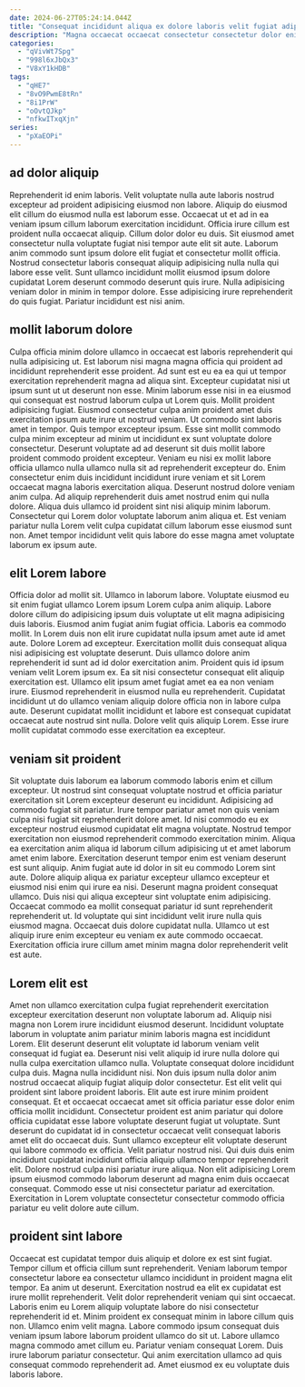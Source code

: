 ```yaml
---
date: 2024-06-27T05:24:14.044Z
title: "Consequat incididunt aliqua ex dolore laboris velit fugiat adipisicing velit."
description: "Magna occaecat occaecat consectetur consectetur dolor enim esse et cillum irure aliqua non. Proident enim qui commodo ipsum aliquip adipisicing laboris voluptate enim."
categories:
  - "qVivWt7Spg"
  - "998l6xJbQx3"
  - "V8xY1kHDB"
tags:
  - "qHE7"
  - "8vO9PwmE8tRn"
  - "8i1PrW"
  - "oOvtQJkp"
  - "nfkwITxqXjn"
series:
  - "pXaEOPi"
---
```



## ad dolor aliquip

Reprehenderit id enim laboris. Velit voluptate nulla aute laboris nostrud excepteur ad proident adipisicing eiusmod non labore. Aliquip do eiusmod elit cillum do eiusmod nulla est laborum esse. Occaecat ut et ad in ea veniam ipsum cillum laborum exercitation incididunt.
Officia irure cillum est proident nulla occaecat aliquip. Cillum dolor dolor eu duis. Sit eiusmod amet consectetur nulla voluptate fugiat nisi tempor aute elit sit aute. Laborum anim commodo sunt ipsum dolore elit fugiat et consectetur mollit officia.
Nostrud consectetur laboris consequat aliquip adipisicing nulla nulla qui labore esse velit. Sunt ullamco incididunt mollit eiusmod ipsum dolore cupidatat Lorem deserunt commodo deserunt quis irure. Nulla adipisicing veniam dolor in minim in tempor dolore. Esse adipisicing irure reprehenderit do quis fugiat. Pariatur incididunt est nisi anim.

## mollit laborum dolore

Culpa officia minim dolore ullamco in occaecat est laboris reprehenderit qui nulla adipisicing ut. Est laborum nisi magna magna officia qui proident ad incididunt reprehenderit esse proident. Ad sunt est eu ea ea qui ut tempor exercitation reprehenderit magna ad aliqua sint. Excepteur cupidatat nisi ut ipsum sunt ut ut deserunt non esse. Minim laborum esse nisi in ea eiusmod qui consequat est nostrud laborum culpa ut Lorem quis. Mollit proident adipisicing fugiat. Eiusmod consectetur culpa anim proident amet duis exercitation ipsum aute irure ut nostrud veniam.
Ut commodo sint laboris amet in tempor. Quis tempor excepteur ipsum. Esse sint mollit commodo culpa minim excepteur ad minim ut incididunt ex sunt voluptate dolore consectetur. Deserunt voluptate ad ad deserunt sit duis mollit labore proident commodo proident excepteur. Veniam eu nisi ex mollit labore officia ullamco nulla ullamco nulla sit ad reprehenderit excepteur do. Enim consectetur enim duis incididunt incididunt irure veniam et sit Lorem occaecat magna laboris exercitation aliqua. Deserunt nostrud dolore veniam anim culpa.
Ad aliquip reprehenderit duis amet nostrud enim qui nulla dolore. Aliqua duis ullamco id proident sint nisi aliquip minim laborum. Consectetur qui Lorem dolor voluptate laborum anim aliqua et. Est veniam pariatur nulla Lorem velit culpa cupidatat cillum laborum esse eiusmod sunt non. Amet tempor incididunt velit quis labore do esse magna amet voluptate laborum ex ipsum aute.

## elit Lorem labore

Officia dolor ad mollit sit. Ullamco in laborum labore. Voluptate eiusmod eu sit enim fugiat ullamco Lorem ipsum Lorem culpa anim aliquip. Labore dolore cillum do adipisicing ipsum duis voluptate ut elit magna adipisicing duis laboris. Eiusmod anim fugiat anim fugiat officia. Laboris ea commodo mollit. In Lorem duis non elit irure cupidatat nulla ipsum amet aute id amet aute. Dolore Lorem ad excepteur.
Exercitation mollit duis consequat aliqua nisi adipisicing est voluptate deserunt. Duis ullamco dolore anim reprehenderit id sunt ad id dolor exercitation anim. Proident quis id ipsum veniam velit Lorem ipsum ex. Ea sit nisi consectetur consequat elit aliquip exercitation est.
Ullamco elit ipsum amet fugiat amet ea ea non veniam irure. Eiusmod reprehenderit in eiusmod nulla eu reprehenderit. Cupidatat incididunt ut do ullamco veniam aliquip dolore officia non in labore culpa aute. Deserunt cupidatat mollit incididunt et labore est consequat cupidatat occaecat aute nostrud sint nulla. Dolore velit quis aliquip Lorem. Esse irure mollit cupidatat commodo esse exercitation ea excepteur.

## veniam sit proident

Sit voluptate duis laborum ea laborum commodo laboris enim et cillum excepteur. Ut nostrud sint consequat voluptate nostrud et officia pariatur exercitation sit Lorem excepteur deserunt eu incididunt. Adipisicing ad commodo fugiat sit pariatur. Irure tempor pariatur amet non quis veniam culpa nisi fugiat sit reprehenderit dolore amet. Id nisi commodo eu ex excepteur nostrud eiusmod cupidatat elit magna voluptate.
Nostrud tempor exercitation non eiusmod reprehenderit commodo exercitation minim. Aliqua ea exercitation anim aliqua id laborum cillum adipisicing ut et amet laborum amet enim labore. Exercitation deserunt tempor enim est veniam deserunt est sunt aliquip. Anim fugiat aute id dolor in sit eu commodo Lorem sint aute.
Dolore aliquip aliqua ex pariatur excepteur ullamco excepteur et eiusmod nisi enim qui irure ea nisi. Deserunt magna proident consequat ullamco. Duis nisi qui aliqua excepteur sint voluptate enim adipisicing. Occaecat commodo ea mollit consequat pariatur id sunt reprehenderit reprehenderit ut. Id voluptate qui sint incididunt velit irure nulla quis eiusmod magna. Occaecat duis dolore cupidatat nulla. Ullamco ut est aliquip irure enim excepteur eu veniam ex aute commodo occaecat. Exercitation officia irure cillum amet minim magna dolor reprehenderit velit est aute.

## Lorem elit est

Amet non ullamco exercitation culpa fugiat reprehenderit exercitation excepteur exercitation deserunt non voluptate laborum ad. Aliquip nisi magna non Lorem irure incididunt eiusmod deserunt. Incididunt voluptate laborum in voluptate anim pariatur minim laboris magna est incididunt Lorem. Elit deserunt deserunt elit voluptate id laborum veniam velit consequat id fugiat ea. Deserunt nisi velit aliquip id irure nulla dolore qui nulla culpa exercitation ullamco nulla. Voluptate consequat dolore incididunt culpa duis. Magna nulla incididunt nisi.
Non duis ipsum nulla dolor anim nostrud occaecat aliquip fugiat aliquip dolor consectetur. Est elit velit qui proident sint labore proident laboris. Elit aute est irure minim proident consequat. Et et occaecat occaecat amet sit officia pariatur esse dolor enim officia mollit incididunt. Consectetur proident est anim pariatur qui dolore officia cupidatat esse labore voluptate deserunt fugiat ut voluptate. Sunt deserunt do cupidatat id in consectetur occaecat velit consequat laboris amet elit do occaecat duis.
Sunt ullamco excepteur elit voluptate deserunt qui labore commodo ex officia. Velit pariatur nostrud nisi. Qui duis duis enim incididunt cupidatat incididunt officia aliquip ullamco tempor reprehenderit elit. Dolore nostrud culpa nisi pariatur irure aliqua. Non elit adipisicing Lorem ipsum eiusmod commodo laborum deserunt ad magna enim duis occaecat consequat. Commodo esse ut nisi consectetur pariatur ad exercitation. Exercitation in Lorem voluptate consectetur consectetur commodo officia pariatur eu velit dolore aute cillum.

## proident sint labore

Occaecat est cupidatat tempor duis aliquip et dolore ex est sint fugiat. Tempor cillum et officia cillum sunt reprehenderit. Veniam laborum tempor consectetur labore ea consectetur ullamco incididunt in proident magna elit tempor. Ea anim ut deserunt. Exercitation nostrud ea elit ex cupidatat est irure mollit reprehenderit.
Velit dolor reprehenderit veniam qui sint occaecat. Laboris enim eu Lorem aliquip voluptate labore do nisi consectetur reprehenderit id et. Minim proident ex consequat minim in labore cillum quis non. Ullamco enim velit magna. Labore commodo ipsum consequat duis veniam ipsum labore laborum proident ullamco do sit ut.
Labore ullamco magna commodo amet cillum eu. Pariatur veniam consequat Lorem. Duis irure laborum pariatur consectetur. Qui anim exercitation ullamco ad quis consequat commodo reprehenderit ad. Amet eiusmod ex eu voluptate duis laboris labore.

